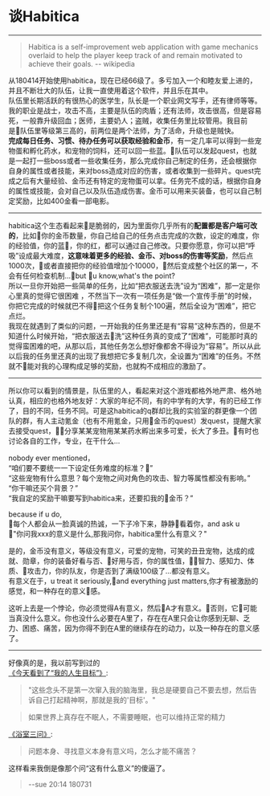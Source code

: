 # 谈Habitica    

------   

> Habitica is a self-improvement web application with game mechanics overlaid to help the player keep track of and remain motivated to achieve their goals.   -- wikipedia   
   
从180414开始使用habitica，现在已经66级了。多亏加入一个和睦友爱上进的，并且不断壮大的队伍，让我一直使用着这个软件，并且乐在其中。  
队伍里长期活跃的有很热心的医学生，队长是一个职业网文写手，还有律师等等。   
我的职业是战士，攻击不高，主要是队伍的肉盾；还有法师，攻击很高，但是容易死，一般靠升级回血；医师，主要奶人；盗贼，收集任务里比较管用。我目前是队伍里等级第三高的，前两位是两个法师，为了活命，升级也是贼快。   
**完成每日任务、习惯、待办任务可以获取经验和金币**，有一定几率可以得到一些宠物蛋和孵化药水，和宠物的饲料，还可以回一些蓝。队伍可以发起quest，也就是一起打一些boss或者一些收集任务，那么完成你自己制定的任务，还会根据你自身的属性或者技能，来对boss造成对应的伤害，或者收集到一些碎片。quest完成之后有大量经验、金币还有特定的宠物蛋可以拿。任务完不成的话，根据你自身的属性或技能，会对自己以及队伍造成伤害。金币可以用来买装备，也可以自己制定奖励，比如400金看一部电影。  
 
------       
habitica这个生态看起来是脆弱的，因为里面你几乎所有的**配置都是客户端可改的**，比如你的金币数量，你自己给自己的任务点击完成的次数，设定的难度，你的经验值，你的蓝，你的红，都可以通过自己修改。只要你愿意，你可以把“呼吸”设成最大难度，**这意味着更多的经验、金币、对boss的伤害等奖励**，然后点1000次，或者直接把你的经验值增加个10000，然后变成整个社区的第一，不会有任何检查机制...but u know,what's the point?  
所以一旦你开始把一些简单的任务，比如“把衣服送去洗”设为“困难”，那一定是你心里真的觉得它很困难 ，不然当下一次有一项任务是“做一个宣传手册”的时候，你把它完成的时候就巴不得把这个任务复制个100遍，然后全设为“困难”，把它点烂。  
我现在就遇到了类似的问题，一开始我的任务里还是有“容易”这种东西的，但是不知道什么时候开始，“把衣服送去洗”这种任务真的变成了“困难”，可能那时真的觉得蛮困难的吧，从那以后，其他任务怎么想好像都舍不得设为“容易”。所以从此以后我的任务里还真的出现了我想把它多复制几次，全设置为“困难”的任务。不然就不能对我的心理构成足够的奖励，也就构不成相应的激励了。   

------  

所以你可以看到的情景是，队伍里的人，看起来对这个游戏都格外地严肃、格外地认真，相应的也格外地友好：大家的年纪不同，有的中学有的大学，有的已经工作了，目的不同，任务不同。可是这habitica的q群却比我的实验室的群更像一个团队的群，有人主动氪金（也有不用氪金，只用金币的quest）发quest，提醒大家去接受quest，分享某某宠物用某某药水孵出来多可爱，长大了多丑。有时也讨论各自的工作，专业，在干什么...  

nobody ever mentioned，  
“咱们要不要统一一下设定任务难度的标准？”  
“这些宠物有什么意思？每个宠物之间对角色的攻击、智力等属性都没有影响。”  
“你干嘛还买个背景？”  
“我自定的奖励干嘛要写到habitica来，还要扣我的金币？”   

because if u do,  
每个人都会从一脸真诚的热诚，一下子冷下来，静静看着你，and ask u  
"你问我xxx的意义是什么,那我问你，habitica里什么有意义？"     

是的，金币没有意义，等级没有意义，可爱的宠物，可笑的丑丑宠物，达成的成就、勋章，你的装备好看与否、好用与否，你的属性值，智力、感知力、体质、攻击力，你的队友，你是否到了满级100级了...都没有意义。  
有意义在于，u treat it seriously,and everything just matters,你才有被激励的感觉，和一种存在的意义感。  

这听上去是一个悖论，你必须觉得A有意义，然后A才有意义。否则，它可能当真没什么意义。你也没什么必要在A里了，存在在A里只会让你感到无聊、乏力、困惑、痛苦，因为你得不到在A里的继续存在的动力，以及一种存在的意义感了。  
  
------

好像真的是，我以前写到过的  
[《今天看到了“我的人生目标”》][1]:  
> "这些念头不是第一次窜入我的脑海里，我总是硬要自己不要去想，然后告诉自己打起精神啊，那就是我的'目标'。"  

> 如果世界上真存在不眠人，不需要睡眠，也可以维持正常的精力

[《浴室三问》][2]:
> 问题本身、寻找意义本身有意义吗，怎么才能不痛苦？

这样看来我倒是像那个问“这有什么意义”的傻逼了。

> --sue 20:14 180731



[1]:(https://sue1016.github.io/i-have-to-say/prose/%E4%BB%8A%E5%A4%A9%E7%9C%8B%E5%88%B0%E4%BA%86%E2%80%9C%E6%88%91%E7%9A%84%E4%BA%BA%E7%94%9F%E7%9B%AE%E6%A0%87%E2%80%9D.html)  
[2]:(https://sue1016.github.io/i-have-to-say/prose/%E6%B5%B4%E5%AE%A4%E4%B8%89%E9%97%AE.html)